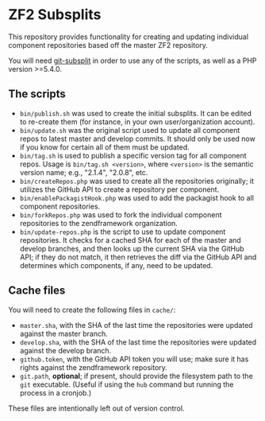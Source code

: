 ZF2 Subsplits
=============

This repository provides functionality for creating and updating individual
component repositories based off the master ZF2 repository.

You will need [git-subsplit](http://github.com/dflydev/git-subsplit) in order to
use any of the scripts, as well as a PHP version &gt;=5.4.0.

The scripts
-----------

- `bin/publish.sh` was used to create the initial subsplits. It can be edited to
  re-create them (for instance, in your own user/organization account).
- `bin/update.sh` was the original script used to update all component repos to
  latest master and develop commits. It should only be used now if you know for
  certain all of them must be updated.
- `bin/tag.sh` is used to publish a specific version tag for all component
  repos. Usage is `bin/tag.sh <version>`, where `<version>` is the semantic
  version name; e.g., "2.1.4", "2.0.8", etc.
- `bin/createRepos.php` was used to create all the repositories originally; it
  utilizes the GitHub API to create a repository per component.
- `bin/enablePackagistHook.php` was used to add the packagist hook to all
  component repositories.
- `bin/forkRepos.php` was used to fork the individual component repositories to
  the zendframework organization.
- `bin/update-repos.php` is the script to use to update component repositories.
  It checks for a cached SHA for each of the master and develop branches, and
  then looks up the current SHA via the GitHub API; if they do not match, it
  then retrieves the diff via the GitHub API and determines which components, if
  any, need to be updated.

Cache files
-----------

You will need to create the following files in `cache/`:

- `master.sha`, with the SHA of the last time the repositories were updated
  against the master branch.
- `develop.sha`, with the SHA of the last time the repositories were updated
  against the develop branch.
- `github.token`, with the GitHub API token you will use; make sure it has
  rights against the zendframework repository.
- `git.path`, **optional**; if present, should provide the filesystem path to
  the `git` executable. (Useful if using the `hub` command but running the
  process in a cronjob.)

These files are intentionally left out of version control.
